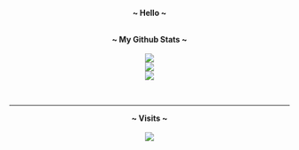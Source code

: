<p align='center'>
  <b>~ Hello ~</b><br>
 
</p>


<p align="center">
  <br>
	<b>~ My Github Stats ~</b><br><br>
    	<img src="https://github-readme-streak-stats.herokuapp.com/?user=Masked00&theme=dark&hide_border=true">
	<br>
	<img src="https://github-readme-stats.vercel.app/api?username=Masked00&include_all_commits=true&show_icons=true&hide_border=true&hide_title=true&count_private=true&theme=dark">
	<br>
	<img src="https://github-readme-stats.vercel.app/api/top-langs/?username=Masked00&layout=compact&count_private=true&langs_count=8&hide_border=true&theme=dark">
</p>
<p>&nbsp;</p>    

---  

<p align="center">
  <b>~ Visits ~</b><br><br>
  <img src="https://profile-counter.glitch.me/Masked00/count.svg" />
</p>
